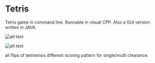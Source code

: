 # Tetris
Tetris game in command line. Runnable in visual CPP. Also a GUI version written in JAVA.

![alt text](https://user-images.githubusercontent.com/25844897/64544991-cd2f1900-d349-11e9-92ec-73eba54acea2.jpg)

![alt text](https://user-images.githubusercontent.com/25844897/64544992-cd2f1900-d349-11e9-8b94-72119b715c25.jpg)

all flips of tetriminos 
different scoring pattern for single/multi clearance.
